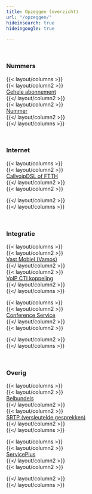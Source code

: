 ```yaml
---
title: Opzeggen (overzicht)
url: "/opzeggen/"
hideinsearch: true
hideingoogle: true

---
```

<br>

### Nummers

{{< layout/columns >}}  
{{< layout/column2 >}}  
[Gehele abonnement](/opzeggen/abonnement/)  
{{</ layout/column2 >}}  
{{< layout/column2 >}}  
[Nummer](/opzeggen/nummer/)  
{{</ layout/column2 >}}  
{{</ layout/columns >}}

<br>

### Internet

{{< layout/columns >}}  
{{< layout/column2 >}}  
[CallvoipDSL of FTTH](/opzeggen/internet-callvoip/)  
{{</ layout/column2 >}}  
{{< layout/column2 >}}  
  
{{</ layout/column2 >}}  
{{</ layout/columns >}}

<br>

### Integratie

{{< layout/columns >}}  
{{< layout/column2 >}}  
[Vast Mobiel (Vamos)](/opzeggen/vamos/)  
{{</ layout/column2 >}}  
{{< layout/column2 >}}  
[VoIP CTI koppeling](/opzeggen/voipcti/)  
{{</ layout/column2 >}}  
{{</ layout/columns >}}

{{< layout/columns >}}  
{{< layout/column2 >}}  
[Conference Service](/opzeggen/conference/)  
{{</ layout/column2 >}}  
{{< layout/column2 >}}

{{</ layout/column2 >}}  
{{</ layout/columns >}}

<br>

### Overig

{{< layout/columns >}}  
{{< layout/column2 >}}  
[Belbundels](/aanvragen/belbundel/)  
{{</ layout/column2 >}}  
{{< layout/column2 >}}  
[SRTP (versleutelde gesprekken)](/aanvragen/srtp/)  
{{</ layout/column2 >}}  
{{</ layout/columns >}}

{{< layout/columns >}}  
{{< layout/column2 >}}  
[ServicePlus](/aanvragen/serviceplus/)  
{{</ layout/column2 >}}  
{{< layout/column2 >}}

{{</ layout/column2 >}}  
{{</ layout/columns >}}